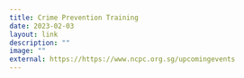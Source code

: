 ```yaml
---
title: Crime Prevention Training
date: 2023-02-03
layout: link
description: ""
image: ""
external: https://https://www.ncpc.org.sg/upcomingevents
---
```

